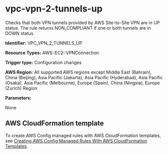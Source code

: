 # vpc\-vpn\-2\-tunnels\-up<a name="vpc-vpn-2-tunnels-up"></a>

Checks that both VPN tunnels provided by AWS Site\-to\-Site VPN are in UP status\. The rule returns NON\_COMPLIANT if one or both tunnels are in DOWN status\. 

**Identifier:** VPC\_VPN\_2\_TUNNELS\_UP

**Resource Types:** AWS::EC2::VPNConnection

**Trigger type:** Configuration changes

**AWS Region:** All supported AWS regions except Middle East \(Bahrain\), China \(Beijing\), Asia Pacific \(Jakarta\), Asia Pacific \(Hyderabad\), Asia Pacific \(Osaka\), Asia Pacific \(Melbourne\), Europe \(Spain\), China \(Ningxia\), Europe \(Zurich\) Region

**Parameters:**

None  

## AWS CloudFormation template<a name="w2aac12c33c15b9d581c17"></a>

To create AWS Config managed rules with AWS CloudFormation templates, see [Creating AWS Config Managed Rules With AWS CloudFormation Templates](aws-config-managed-rules-cloudformation-templates.md)\.